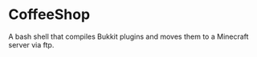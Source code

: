 # CoffeeShop
A bash shell that compiles Bukkit plugins and moves them to a Minecraft server via ftp.
